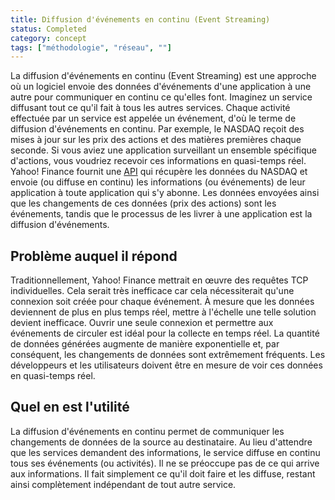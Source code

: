 ```yaml
---
title: Diffusion d'événements en continu (Event Streaming)
status: Completed
category: concept
tags: ["méthodologie", "réseau", ""]
---
```


La diffusion d'événements en continu (Event Streaming) est une approche où un logiciel envoie des données d'événements d'une application à une autre pour communiquer en continu ce qu'elles font.
Imaginez un service diffusant tout ce qu'il fait à tous les autres services.
Chaque activité effectuée par un service est appelée un événement, d'où le terme de diffusion d'événements en continu.
Par exemple, le NASDAQ reçoit des mises à jour sur les prix des actions et des matières premières chaque seconde.
Si vous aviez une application surveillant un ensemble spécifique d'actions, vous voudriez recevoir ces informations en quasi-temps réel.
Yahoo! Finance fournit une [API](/fr/application-programming-interface/) qui récupère les données du NASDAQ et envoie (ou diffuse en continu) les informations (ou événements) de leur application à toute application qui s'y abonne.
Les données envoyées ainsi que les changements de ces données (prix des actions) sont les événements, tandis que le processus de les livrer à une application est la diffusion d'événements.

## Problème auquel il répond

Traditionnellement, Yahoo! Finance mettrait en œuvre des requêtes TCP individuelles.
Cela serait très inefficace car cela nécessiterait qu'une connexion soit créée pour chaque événement.
À mesure que les données deviennent de plus en plus temps réel, mettre à l'échelle une telle solution devient inefficace.
Ouvrir une seule connexion et permettre aux événements de circuler est idéal pour la collecte en temps réel.
La quantité de données générées augmente de manière exponentielle et, par conséquent, les changements de données sont extrêmement fréquents. Les développeurs et les utilisateurs doivent être en mesure de voir ces données en quasi-temps réel.

## Quel en est l'utilité

La diffusion d'événements en continu permet de communiquer les changements de données de la source au destinataire.
Au lieu d'attendre que les services demandent des informations, le service diffuse en continu tous ses événements (ou activités).
Il ne se préoccupe pas de ce qui arrive aux informations.
Il fait simplement ce qu'il doit faire et les diffuse, restant ainsi complètement indépendant de tout autre service.